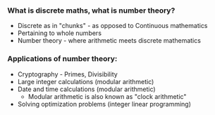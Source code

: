 ### What is discrete maths, what is number theory?
* Discrete as in "chunks" - as opposed to Continuous mathematics
* Pertaining to whole numbers
* Number theory - where arithmetic meets discrete mathematics

### Applications of number theory:
* Cryptography - Primes, Divisibility
* Large integer calculations (modular arithmetic)
* Date and time calculations (modular arithmetic) 
	- Modular arithmetic is also known as "clock arithmetic"
* Solving optimization problems (integer linear programming)

